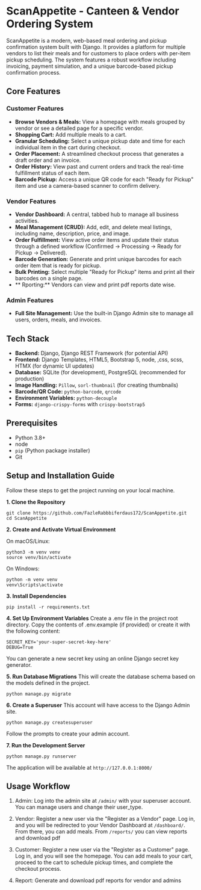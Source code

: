 # ScanAppetite - Canteen & Vendor Ordering System

ScanAppetite is a modern, web-based meal ordering and pickup confirmation system built with Django. It provides a platform for multiple vendors to list their meals and for customers to place orders with per-item pickup scheduling. The system features a robust workflow including invoicing, payment simulation, and a unique barcode-based pickup confirmation process.

## Core Features

### Customer Features
- **Browse Vendors & Meals:** View a homepage with meals grouped by vendor or see a detailed page for a specific vendor.
- **Shopping Cart:** Add multiple meals to a cart.
- **Granular Scheduling:** Select a unique pickup date and time for each individual item in the cart during checkout.
- **Order Placement:** A streamlined checkout process that generates a draft order and an invoice.
- **Order History:** View past and current orders and track the real-time fulfillment status of each item.
- **Barcode Pickup:** Access a unique QR code for each "Ready for Pickup" item and use a camera-based scanner to confirm delivery.

### Vendor Features
- **Vendor Dashboard:** A central, tabbed hub to manage all business activities.
- **Meal Management (CRUD):** Add, edit, and delete meal listings, including name, description, price, and image.
- **Order Fulfillment:** View active order items and update their status through a defined workflow (Confirmed → Processing → Ready for Pickup → Delivered).
- **Barcode Generation:** Generate and print unique barcodes for each order item that is ready for pickup.
- **Bulk Printing:** Select multiple "Ready for Pickup" items and print all their barcodes on a single page.
- ** Rporting:** Vendors can view and print pdf reports date wise.

### Admin Features
- **Full Site Management:** Use the built-in Django Admin site to manage all users, orders, meals, and invoices.

## Tech Stack

* **Backend:** Django, Django REST Framework (for potential API)
* **Frontend:** Django Templates, HTML5, Bootstrap 5, node, ,css, scss, HTMX (for dynamic UI updates)
* **Database:** SQLite (for development), PostgreSQL (recommended for production)
* **Image Handling:** `Pillow`, `sorl-thumbnail` (for creating thumbnails)
* **Barcode/QR Code:** `python-barcode`, `qrcode`
* **Environment Variables:** `python-decouple`
* **Forms:** `django-crispy-forms` with `crispy-bootstrap5`

## Prerequisites

-   Python 3.8+
-   node
-   `pip` (Python package installer)
-   Git

## Setup and Installation Guide

Follow these steps to get the project running on your local machine.

**1. Clone the Repository**
```
git clone https://github.com/FazleRabbbiferdaus172/ScanAppetite.git
cd ScanAppetite
```

**2. Create and Activate Virtual Environment**

On macOS/Linux:
```
python3 -m venv venv
source venv/bin/activate
```
On Windows:
```
python -m venv venv
venv\Scripts\activate
```
**3. Install Dependencies**
```
pip install -r requirements.txt
```
**4. Set Up Environment Variables**
Create a .env file in the project root directory. Copy the contents of .env.example (if provided) or create it with the following content:
```
SECRET_KEY='your-super-secret-key-here'
DEBUG=True
```
You can generate a new secret key using an online Django secret key generator.

**5. Run Database Migrations**
This will create the database schema based on the models defined in the project.
```
python manage.py migrate
```

**6. Create a Superuser**
This account will have access to the Django Admin site.
```
python manage.py createsuperuser
```
Follow the prompts to create your admin account.

**7. Run the Development Server**
```
python manage.py runserver
```
The application will be available at `http://127.0.0.1:8000/`

## Usage Workflow
1. Admin: Log into the admin site at `/admin/` with your superuser account. You can manage users and change their user_type.

2. Vendor: Register a new user via the "Register as a Vendor" page. Log in, and you will be redirected to your Vendor Dashboard at `/dashboard/`. From there, you can add meals. From `/reports/` you can view reports and download pdf

3. Customer: Register a new user via the "Register as a Customer" page. Log in, and you will see the homepage. You can add meals to your cart, proceed to the cart to schedule pickup times, and complete the checkout process.

4. Report: Generate and download pdf reports for vendor and admins
